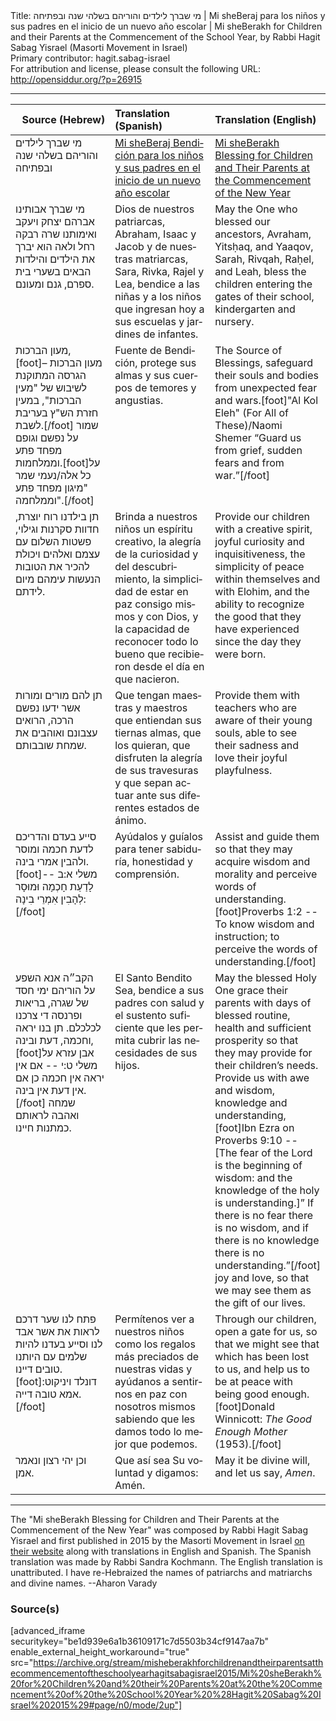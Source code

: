 <html>
<head></head>
<body>
Title: מי שברך לילדים והוריהם בשלהי שנה ובפתיחה | Mi sheBeraj para los niños y sus padres en el inicio de un nuevo año escolar | Mi sheBerakh for Children and their Parents at the Commencement of the School Year, by Rabbi Hagit Sabag Yisrael (Masorti Movement in Israel)<br />
Primary contributor: hagit.sabag-israel<br />
For attribution and license, please consult the following URL: <a href="http://opensiddur.org/?p=26915">http://opensiddur.org/?p=26915</a>
<p />
<hr />

<table style="width: 100%;margin-left: auto;margin-right: auto;" class="draggable">
<thead><tr><th id="x" style="text-align: right;">Source (Hebrew)</th><th style="text-align: left;">Translation (Spanish)</th><th style="text-align: left;">Translation (English)</th></tr></thead>
<tbody>
<tr><td style="vertical-align:top;" width="33%">
<div class="liturgy"><span lang="he">
מי שברך לילדים והוריהם בשלהי שנה ובפתיחה
</span></div></td>

<td style="vertical-align:top;" width="33%">
<div class="spanish"><span lang="es">
<u>Mi sheBeraj Bendición para los niños y sus padres en el inicio de un nuevo año escolar</u>
</span></div></td>
 
<td style="vertical-align:top;" width="33%">
<div class="english">
<u>Mi sheBerakh Blessing for Children and Their Parents at the Commencement of the New Year</u>
</div></td></tr>


<tr><td style="vertical-align:top;" width="33%">
<div class="liturgy"><span lang="he">
מי שברך אבותינו אברהם יצחק ויעקב ואימותנו שרה רבקה רחל ולאה הוא יברך את הילדים והילדות הבאים בשערי בית ספרם, גנם ומעונם.
</span></div></td>

<td style="vertical-align:top;" width="33%">
<div class="spanish"><span lang="es">
Dios de nuestros patriarcas, Abraham, Isaac y Jacob y de nuestras matriarcas, Sara, Rivka, Rajel y Lea, bendice a las niñas y a los niños que ingresan hoy a sus escuelas y jardines de infantes.
</span></div></td>
 
<td style="vertical-align:top;" width="33%">
<div class="english">
May the One who blessed our ancestors, Avraham, Yitsḥaq, and Yaaqov, Sarah, Rivqah, Raḥel, and Leah, bless the children entering the gates of their school, kindergarten and nursery.
</div></td></tr>


<tr><td style="vertical-align:top;" width="33%">
<div class="liturgy"><span lang="he">
מעון הברכות,[foot]מעון הברכות – הגרסה המתוקנת לשיבוש של "מעין הברכות", במעין חזרת הש"ץ בעריבת לשבת.[/foot] שמור על נפשם וגופם מפחד פתע וממלחמות.[foot]על כל אלה/נעמי שמר "מיגון מפחד פתע וממלחמה".[/foot]
</span></div></td>
 
<td style="vertical-align:top;" width="33%">
<div class="spanish"><span lang="es">
Fuente de Bendición, protege sus almas y sus cuerpos de temores y angustias.
</span></div></td>
 
<td style="vertical-align:top;" width="33%">
<div class="english">
The Source of Blessings, safeguard their souls and bodies from unexpected fear and wars.[foot]"Al Kol Eleh" (For All of These)/Naomi Shemer “Guard us from grief, sudden fears and from war.”[/foot]
</div></td></tr>


<tr><td style="vertical-align:top;" width="33%">
<div class="liturgy"><span lang="he">
תן בילדנו רוח יוצרת, חדוות סקרנות וגילוי, פשטות השלום עם עצמם ואלהים ויכולת להכיר את הטובות הנעשות עימהם מיום לידתם.
</span></div></td>

<td style="vertical-align:top;" width="33%">
<div class="spanish"><span lang="es">
Brinda a nuestros niños un espíritu creativo, la alegría de la curiosidad y del descubrimiento, la simplicidad de estar en paz consigo mismos y con Dios, y la capacidad de reconocer todo lo bueno que recibieron desde el día en que nacieron.
</span></div></td>
 
<td style="vertical-align:top;" width="33%">
<div class="english">
Provide our children with a creative spirit, joyful curiosity and inquisitiveness, the simplicity of peace within themselves and with Elohim, and the ability to recognize the good that they have experienced since the day they were born.
</div></td></tr>


<tr><td style="vertical-align:top;" width="33%">
<div class="liturgy"><span lang="he">
תן להם מורים ומורות אשר ידעו נפשם הרכה, הרואים עצבונם ואוהבים את שמחת שובבותם. 
</span></div></td>

<td style="vertical-align:top;" width="33%">
<div class="spanish"><span lang="es">
Que tengan maestras y maestros que entiendan sus tiernas almas, que los quieran, que disfruten la alegría de sus travesuras y que sepan actuar ante sus diferentes estados de ánimo. 
</span></div></td>
 
<td style="vertical-align:top;" width="33%">
<div class="english">
Provide them with teachers who are aware of their young souls, able to see their sadness and love their joyful playfulness.
</div></td></tr>


<tr><td style="vertical-align:top;" width="33%">
<div class="liturgy"><span lang="he">
סייע בעדם והדריכם לדעת חכמה ומוסר ולהבין אמרי בינה.[foot]משלי א:ב -- לָדַעַת חָכְמָה וּמוּסָר לְהָבִין אִמְרֵי בִינָה:[/foot]
</span></div></td>

<td style="vertical-align:top;" width="33%">
<div class="spanish"><span lang="es">
Ayúdalos y guíalos para tener sabiduría, honestidad y comprensión.
</span></div></td>
 
<td style="vertical-align:top;" width="33%">
<div class="english">
Assist and guide them so that they may acquire wisdom and morality and perceive words of understanding.[foot]Proverbs 1:2 -- To know wisdom and instruction; to perceive the words of understanding.[/foot]
</div></td></tr>


<tr><td style="vertical-align:top;" width="33%">
<div class="liturgy"><span lang="he">
הקב״ה אנא השפע על הוריהם ימי חסד של שגרה, בריאות ופרנסה די צרכנו לכלכלם. תן בנו יראה וחכמה, דעת ובינה,[foot]אבן עזרא על משלי ט:י -- אם אין יראה אין חכמה כן אם אין דעת אין בינה.[/foot] שמחה ואהבה לראותם כמתנות חיינו. 
</span></div></td>

<td style="vertical-align:top;" width="33%">
<div class="spanish"><span lang="es">
El Santo Bendito Sea, bendice a sus padres con salud y el sustento suficiente que les permita cubrir las necesidades de sus hijos.
</span></div></td>
 
<td style="vertical-align:top;" width="33%">
<div class="english">
May the blessed Holy One grace their parents with days of blessed routine, health and sufficient prosperity so that they may provide for their children’s needs. Provide us with awe and wisdom, knowledge and understanding,[foot]Ibn Ezra on Proverbs 9:10 -- [The fear of the Lord is the beginning of wisdom: and the knowledge of the holy is understanding.]” If there is no fear there is no wisdom, and if there is no knowledge there is no understanding.”[/foot] joy and love, so that we may see them as the gift of our lives.
</div></td></tr>


<tr><td style="vertical-align:top;" width="33%">
<div class="liturgy"><span lang="he">
פתח לנו שער דרכם לראות את אשר אבד לנו וסייע בעדנו להיות שלמים עם היותנו טובים דיינו.[foot]דונלד ויניקוט: אמא טובה דייה.[/foot]
</span></div></td>

<td style="vertical-align:top;" width="33%">
<div class="spanish"><span lang="es">
Permítenos ver a nuestros niños como los regalos más preciados de nuestras vidas y ayúdanos a sentirnos en paz con nosotros mismos sabiendo que les damos todo lo mejor que podemos.
</span></div></td>
 
<td style="vertical-align:top;" width="33%">
<div class="english">
Through our children, open a gate for us, so that we might see that which has been lost to us, and help us to be at peace with being good enough.[foot]Donald Winnicott: <em>The Good Enough Mother</em> (1953).[/foot]
</div></td></tr>


<tr><td style="vertical-align:top;" width="33%">
<div class="liturgy"><span lang="he">
וכן יהי רצון ונאמר אמן.
</span></div></td>

<td style="vertical-align:top;" width="33%">
<div class="spanish"><span lang="es">
Que así sea Su voluntad y digamos: Amén.
</span></div></td>

<td style="vertical-align:top;" width="33%">
<div class="english">
May it be divine will, and let us say, <em>Amen</em>.
</div></td></tr>
</tbody></table>

<hr />

The "Mi sheBerakh Blessing for Children and Their Parents at the Commencement of the New Year" was composed by Rabbi Hagit Sabag Yisrael and first published in 2015 by the Masorti Movement in Israel <a href="http://www.masorti.org.il/page.php?pid=2551">on their website</a> along with translations in English and Spanish. The Spanish translation was made by Rabbi Sandra Kochmann. The English translation is unattributed. I have re-Hebraized the names of patriarchs and matriarchs and divine names. --Aharon Varady

<h3>Source(s)</h3>

[advanced_iframe securitykey="be1d939e6a1b36109171c7d5503b34cf9147aa7b" enable_external_height_workaround="true" src="https://archive.org/stream/misheberakhforchildrenandtheirparentsatthecommencementoftheschoolyearhagitsabagisrael2015/Mi%20sheBerakh%20for%20Children%20and%20their%20Parents%20at%20the%20Commencement%20of%20the%20School%20Year%20%28Hagit%20Sabag%20Israel%202015%29#page/n0/mode/2up"]
</body>
</html>